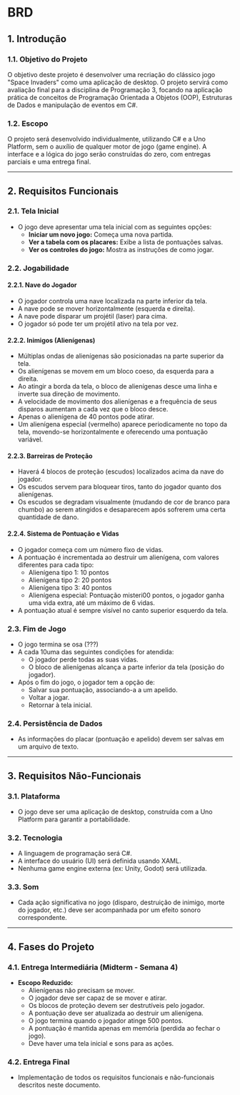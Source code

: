 # BRD

## 1. Introdução

### 1.1. Objetivo do Projeto
O objetivo deste projeto é desenvolver uma recriação do clássico jogo "Space Invaders" como uma aplicação de desktop. O projeto servirá como avaliação final para a disciplina de Programação 3, focando na aplicação prática de conceitos de Programação Orientada a Objetos (OOP), Estruturas de Dados e manipulação de eventos em C#.

### 1.2. Escopo
O projeto será desenvolvido individualmente, utilizando C# e a Uno Platform, sem o auxílio de qualquer motor de jogo (game engine). A interface e a lógica do jogo serão construídas do zero, com entregas parciais e uma entrega final.

---

## 2. Requisitos Funcionais

### 2.1. Tela Inicial
- O jogo deve apresentar uma tela inicial com as seguintes opções:
    - **Iniciar um novo jogo:** Começa uma nova partida.
    - **Ver a tabela com os placares:** Exibe a lista de pontuações salvas.
    - **Ver os controles do jogo:** Mostra as instruções de como jogar.

### 2.2. Jogabilidade

#### 2.2.1. Nave do Jogador
- O jogador controla uma nave localizada na parte inferior da tela.
- A nave pode se mover horizontalmente (esquerda e direita).
- A nave pode disparar um projétil (laser) para cima.
- O jogador só pode ter um projétil ativo na tela por vez.

#### 2.2.2. Inimigos (Alienígenas)
- Múltiplas ondas de alienígenas são posicionadas na parte superior da tela.
- Os alienígenas se movem em um bloco coeso, da esquerda para a direita.
- Ao atingir a borda da tela, o bloco de alienígenas desce uma linha e inverte sua direção de movimento.
- A velocidade de movimento dos alienígenas e a frequência de seus disparos aumentam a cada vez que o bloco desce.
- Apenas o alienígena de 40 pontos pode atirar.
- Um alienígena especial (vermelho) aparece periodicamente no topo da tela, movendo-se horizontalmente e oferecendo uma pontuação variável.

#### 2.2.3. Barreiras de Proteção
- Haverá 4 blocos de proteção (escudos) localizados acima da nave do jogador.
- Os escudos servem para bloquear tiros, tanto do jogador quanto dos alienígenas.
- Os escudos se degradam visualmente (mudando de cor de branco para chumbo) ao serem atingidos e desaparecem após sofrerem uma certa quantidade de dano.

#### 2.2.4. Sistema de Pontuação e Vidas
- O jogador começa com um número fixo de vidas.
- A pontuação é incrementada ao destruir um alienígena, com valores diferentes para cada tipo:
    - Alienígena tipo 1: 10 pontos
    - Alienígena tipo 2: 20 pontos
    - Alienígena tipo 3: 40 pontos
    - Alienígena especial: Pontuação misteri00 pontos, o jogador ganha uma vida extra, até um máximo de 6 vidas.
- A pontuação atual é sempre visível no canto superior esquerdo da tela.

### 2.3. Fim de Jogo
- O jogo termina se osa (???)
- A cada 10uma das seguintes condições for atendida:
    - O jogador perde todas as suas vidas.
    - O bloco de alienígenas alcança a parte inferior da tela (posição do jogador).
- Após o fim do jogo, o jogador tem a opção de:
    - Salvar sua pontuação, associando-a a um apelido.
    - Voltar a jogar.
    - Retornar à tela inicial.

### 2.4. Persistência de Dados
- As informações do placar (pontuação e apelido) devem ser salvas em um arquivo de texto.

---

## 3. Requisitos Não-Funcionais

### 3.1. Plataforma
- O jogo deve ser uma aplicação de desktop, construída com a Uno Platform para garantir a portabilidade.

### 3.2. Tecnologia
- A linguagem de programação será C#.
- A interface do usuário (UI) será definida usando XAML.
- Nenhuma game engine externa (ex: Unity, Godot) será utilizada.

### 3.3. Som
- Cada ação significativa no jogo (disparo, destruição de inimigo, morte do jogador, etc.) deve ser acompanhada por um efeito sonoro correspondente.

---

## 4. Fases do Projeto

### 4.1. Entrega Intermediária (Midterm - Semana 4)
- **Escopo Reduzido:**
    - Alienígenas não precisam se mover.
    - O jogador deve ser capaz de se mover e atirar.
    - Os blocos de proteção devem ser destrutíveis pelo jogador.
    - A pontuação deve ser atualizada ao destruir um alienígena.
    - O jogo termina quando o jogador atinge 500 pontos.
    - A pontuação é mantida apenas em memória (perdida ao fechar o jogo).
    - Deve haver uma tela inicial e sons para as ações.

### 4.2. Entrega Final
- Implementação de todos os requisitos funcionais e não-funcionais descritos neste documento.

